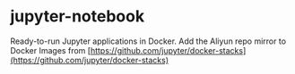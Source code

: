 # jupyter-notebook


Ready-to-run Jupyter applications in Docker. Add the Aliyun repo mirror to Docker Images from [https://github.com/jupyter/docker-stacks](https://github.com/jupyter/docker-stacks)





